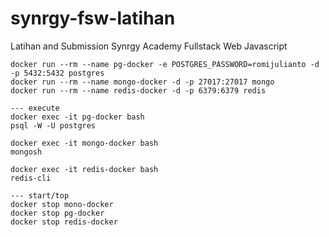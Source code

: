 # synrgy-fsw-latihan
Latihan and Submission Synrgy Academy Fullstack Web Javascript
```
docker run --rm --name pg-docker -e POSTGRES_PASSWORD=romijulianto -d -p 5432:5432 postgres
docker run --rm --name mongo-docker -d -p 27017:27017 mongo
docker run --rm --name redis-docker -d -p 6379:6379 redis

--- execute 
docker exec -it pg-docker bash
psql -W -U postgres

docker exec -it mongo-docker bash
mongosh

docker exec -it redis-docker bash
redis-cli

--- start/top
docker stop mono-docker
docker stop pg-docker
docker stop redis-docker
```